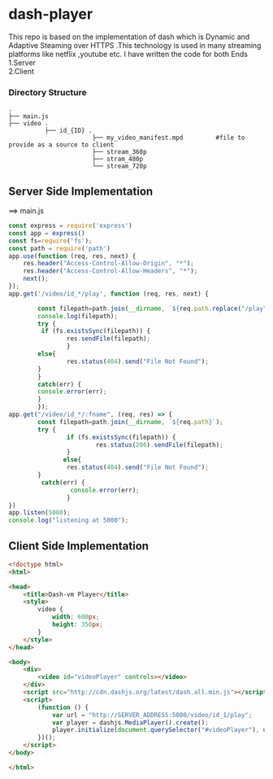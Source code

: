 # dash-player
This repo is based on the implementation of dash which is Dynamic and Adaptive Steaming over HTTPS .This technology is used in many streaming platforms like netflix ,youtube  etc.
I have written the code for both Ends <br />
  1.Server <br />
  2.Client <br />

### Directory Structure
    .
    ├── main.js                  
    ├── video .                 
              ├── id_{ID} .                   
                           ├── my_video_manifest.mpd         #file to provide as a source to client
                           ├── stream_360p                
                           ├── stram_480p
                           └── stream_720p
## Server Side Implementation <br />
==> main.js
```js
const express = require('express')
const app = express()
const fs=require('fs');
const path = require('path')
app.use(function (req, res, next) {
    res.header("Access-Control-Allow-Origin", "*");
    res.header("Access-Control-Allow-Headers", "*");
    next();
});
app.get('/video/id_*/play', function (req, res, next) {

        const filepath=path.join(__dirname, `${req.path.replace("/play","")}/my_video_manifest.mpd`);
        console.log(filepath);
        try {
         if (fs.existsSync(filepath)) {
                res.sendFile(filepath);
                }
        else{
                res.status(404).send("File Not Found");
        }
        }
        catch(err) {
        console.error(err);
        }
        });
app.get("/video/id_*/:fname", (req, res) => {
        const filepath=path.join(__dirname, `${req.path}`);
        try {
                if (fs.existsSync(filepath)) {
                        res.status(206).sendFile(filepath);
                }
               else{
                res.status(404).send("File Not Found");                                          }
        }
         catch(err) {
                 console.error(err);
                }
})
app.listen(5000);
console.log("listening at 5000");
```
## Client Side Implementation <br />

```html
<!doctype html>
<html>

<head>
    <title>Dash-vm Player</title>
    <style>
        video {
            width: 600px;
            height: 350px;
        }
    </style>
</head>

<body>
    <div>
        <video id="videoPlayer" controls></video>
    </div>
    <script src="http://cdn.dashjs.org/latest/dash.all.min.js"></script>
    <script>
        (function () {
            var url = "http://SERVER_ADDRESS:5000/video/id_1/play";
            var player = dashjs.MediaPlayer().create();
            player.initialize(document.querySelector("#videoPlayer"), url, true);
        })();
    </script>
</body>

</html>
```
